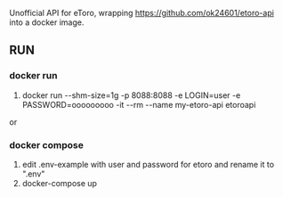 
Unofficial API for eToro, wrapping https://github.com/ok24601/etoro-api into a docker image.

## RUN

### docker run

1. docker run --shm-size=1g -p 8088:8088 -e LOGIN=user -e PASSWORD=ooooooooo -it --rm --name my-etoro-api etoroapi

or 

### docker compose

1. edit .env-example with user and password for etoro and rename it to ".env"
2. docker-compose up